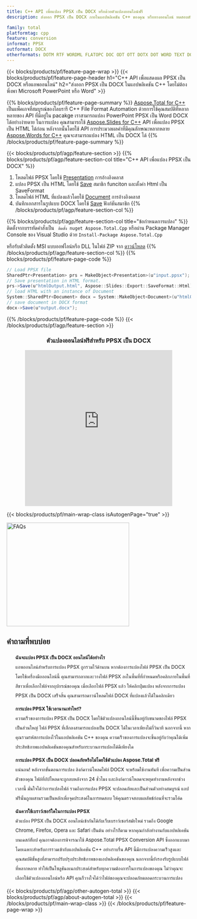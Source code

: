 ```yaml
---
title: C++ API เพื่อแปลง PPSX เป็น DOCX หรือด้วยตัวแปลงออนไลน์ฟรี
description: ส่งออก PPSX เป็น DOCX ภายในแอปพลิเคชัน C++ ของคุณ หรือทางออนไลน์ ทดสอบตัวแปลง PPSX เป็น DOCX ออนไลน์ฟรีอย่างรวดเร็วก่อนที่จะรวมโค้ด

family: total
platformtag: cpp
feature: conversion
informat: PPSX
outformat: DOCX
otherformats: DOTM RTF WORDML FLATOPC DOC ODT OTT DOTX DOT WORD TEXT DOCM
---
```

{{< blocks/products/pf/feature-page-wrap >}}
{{< blocks/products/pf/feature-page-header h1="C++ API เพื่อแสดงผล PPSX เป็น DOCX หรือแอพออนไลน์" h2="ส่งออก PPSX เป็น DOCX ในแอปพลิเคชัน C++ โดยไม่ต้องพึ่งพา Microsoft PowerPoint หรือ Word" >}}

{{% blocks/products/pf/feature-page-summary %}}
[Aspose.Total for C++](https://products.aspose.com/total/cpp/) เป็นแพ็คเกจที่สมบูรณ์ของไลบรารี C++ File Format Automation ด้วยการใช้คุณสมบัติที่หลากหลายของ API ที่มีอยู่ใน pacakge เราสามารถแปลง PowerPoint PPSX เป็น Word DOCX ได้อย่างง่ายดาย ในการแปลง คุณสามารถใช้ [Aspose.Slides for C++](https://products.aspose.com/slides/cpp/) API เพื่อแปลง PPSX เป็น HTML ได้ก่อน หลังจากนั้นโดยใช้ API การประมวลผลคำที่มีคุณลักษณะหลากหลาย [Aspose.Words for C++](https://products.aspose.com/words/cpp/) คุณจะสามารถแปลง HTML เป็น DOCX ได้ 
{{% /blocks/products/pf/feature-page-summary  %}}

{{< blocks/products/pf/agp/feature-section >}}
{{% blocks/products/pf/agp/feature-section-col title="C++ API เพื่อแปลง PPSX เป็น DOCX" %}}
1. โหลดไฟล์ PPSX โดยใช้ [Presentation](https://reference.aspose.com/slides/cpp/class/aspose.slides.presentation) การอ้างอิงคลาส
2. แปลง PPSX เป็น HTML โดยใช้ [Save](https://reference.aspose.com/slides/cpp/class/aspose.slides.presentation#afcd59ec697bf05c10f78c3869de2ec9e) สมาชิก funciton และตั้งค่า Html เป็น SaveFormat
3. โหลดไฟล์ HTML ที่แปลงแล้วโดยใช้ [Document](https://reference.aspose.com/words/cpp/class/aspose.words.document) การอ้างอิงคลาส
4. บันทึกเอกสารในรูปแบบ DOCX โดยใช้ [Save](https://reference.aspose.com/words/cpp/class/aspose.words.document#save_string) ฟังก์ชันสมาชิก
{{% /blocks/products/pf/agp/feature-section-col %}}

{{% blocks/products/pf/agp/feature-section-col title="ข้อกำหนดการแปลง" %}}
ติดตั้งจากบรรทัดคำสั่งเป็น ``` ติดตั้ง nuget Aspose.Total.Cpp``` หรือผ่าน Package Manager Console ของ Visual Studio ด้วย ```Install-Package Aspose.Total.Cpp```

หรือรับตัวติดตั้ง MSI แบบออฟไลน์หรือ DLL ในไฟล์ ZIP จาก [ดาวน์โหลด](https://releases.aspose.com/total/cpp)
{{% /blocks/products/pf/agp/feature-section-col %}}
{{% blocks/products/pf/feature-page-code %}}
```cs
// Load PPSX file
SharedPtr<Presentation> prs = MakeObject<Presentation>(u"input.ppsx");
// Save presentation in HTML format.
prs->Save(u"htmlOutput.html", Aspose::Slides::Export::SaveFormat::Html);
// load HTML with an instance of Document
System::SharedPtr<Document> docx = System::MakeObject<Document>(u"htmlOutput.html");
// save document in DOCX format
docx->Save(u"output.docx"); 
```

{{% /blocks/products/pf/feature-page-code %}}
{{< /blocks/products/pf/agp/feature-section >}}

<div class="container-fluid agp-content bg-white aboutfile box-1 vh100 section nopbtm">
<div class=container>
<div class=row>
<div class="demobox tc col-md-12 padding-0" align="center">

<h3>ตัวแปลงออนไลน์ฟรีสำหรับ PPSX เป็น DOCX</h3>

<iframe title="เครื่องมือออนไลน์สำหรับการแปลง ppsx เป็น docx" style="border: none; height: 426px;" scrolling="no" src="https://total-conversion-app-65z5r2lp.qa.k8s.dynabic.com/?to=docx&from=ppsx" id="child-iframe" width="80%"></iframe>

</div></div>
</div></div>

{{< blocks/products/pf/main-wrap-class isAutogenPage="true" >}}
<style>.howtolist li{margin-right: 0!important;line-height: 26px;position: relative;margin-bottom: 10px;font-size: 13px;list-style-type: none;}</style>
<div class="col-md-12 tl bg-gray-dark howtolist section">
  <a class="anchor" name="faqpage"></a>
  <div class="container tl dflex" itemscope="" itemtype="https://schema.org/FAQPage">
      <div class="col-md-4 howtosectiongfx">
          <img class="social-panel-hide-on-mobile" src="https://www.groupdocs.cloud/templates/brand/images/groupdocs/conversion/groupdocs_conversion-brand.png" alt="FAQs" width="335" height="283">
      </div>
      <div class="howtosection col-md-8">
          <div>
              <h2>คำถามที่พบบ่อย</h2>
              <ul>
                  <li itemscope="" itemprop="mainEntity" itemtype="https://schema.org/Question">
                      <div>
                          <span itemprop="name"><b>ฉันจะแปลง PPSX เป็น DOCX ออนไลน์ได้อย่างไร</b></span>
                      </div>
                      <div itemscope="" itemprop="acceptedAnswer" itemtype="https://schema.org/Answer">
                          <span itemprop="text">แอพออนไลน์สำหรับการแปลง PPSX ถูกรวมไว้ด้านบน หากต้องการแปลงไฟล์ PPSX เป็น DOCX โดยใช้เครื่องมือออนไลน์นี้ คุณสามารถลากและวางไฟล์ PPSX ลงในพื้นที่ที่กำหนดหรือคลิกภายในพื้นที่สีขาวเพื่อเลือกไฟล์จากอุปกรณ์ของคุณ เมื่อเลือกไฟล์ PPSX แล้ว ให้คลิกปุ่มแปลง หลังจากการแปลง PPSX เป็น DOCX เสร็จสิ้น คุณสามารถดาวน์โหลดไฟล์ DOCX ที่แปลงแล้วได้ในคลิกเดียว</span>
                      </div>
                  </li>
                  <li itemscope="" itemprop="mainEntity" itemtype="https://schema.org/Question">
                      <div>
                          <span itemprop="name"><b>การแปลง PPSX ใช้เวลานานเท่าไหร่?</b></span>
                      </div>
                      <div itemscope="" itemprop="acceptedAnswer" itemtype="https://schema.org/Answer">
                          <span itemprop="text">ความเร็วของการแปลง PPSX เป็น DOCX โดยใช้ตัวแปลงออนไลน์นี้ขึ้นอยู่กับขนาดของไฟล์ PPSX เป็นส่วนใหญ่ ไฟล์ PPSX ที่เล็กลงสามารถแปลงเป็น DOCX ได้ในเวลาเพียงไม่กี่วินาที นอกจากนี้ หากคุณรวมรหัสการแปลงไว้ในแอปพลิเคชัน C++ ของคุณ ความเร็วของการแปลงจะขึ้นอยู่กับว่าคุณได้เพิ่มประสิทธิภาพแอปพลิเคชันของคุณสำหรับกระบวนการแปลงได้ดีเพียงใด</span>
                      </div>
                  </li>
                  <li itemscope="" itemprop="mainEntity" itemtype="https://schema.org/Question">
                      <div>
                          <span itemprop="name"><b>การแปลง PPSX เป็น DOCX ปลอดภัยหรือไม่โดยใช้ตัวแปลง Aspose.Total ฟรี</b></span>
                      </div>
                      <div itemscope="" itemprop="acceptedAnswer" itemtype="https://schema.org/Answer">
                          <span itemprop="text">แน่นอน! หลังจากขั้นตอนการแปลง ลิงก์ดาวน์โหลดไฟล์ DOCX จะพร้อมใช้งานทันที เพื่อความเป็นส่วนตัวของคุณ ไฟล์ที่อัปโหลดจะถูกลบหลังจาก 24 ชั่วโมง และลิงก์ดาวน์โหลดจะหยุดทำงานหลังจากช่วงเวลานี้ มั่นใจได้ว่าการแปลงไฟล์ รวมถึงการแปลง PPSX จะปลอดภัยและเป็นส่วนตัวอย่างสมบูรณ์ แอปฟรีนั้นถูกผสานรวมเป็นหลักเพื่อจุดประสงค์ในการทดสอบ ให้คุณตรวจสอบผลลัพธ์ก่อนที่จะรวมโค้ด</span>
                      </div>
                  </li>                 
                  <li itemscope="" itemprop="mainEntity" itemtype="https://schema.org/Question">
                      <div>
                          <span itemprop="name"><b>ฉันควรใช้เบราว์เซอร์ใดในการแปลง PPSX</b></span>
                      </div>
                      <div itemscope="" itemprop="acceptedAnswer" itemtype="https://schema.org/Answer">
                          <span itemprop="text">ตัวแปลง PPSX เป็น DOCX ออนไลน์เข้ากันได้กับเว็บเบราว์เซอร์สมัยใหม่ รวมถึง Google Chrome, Firefox, Opera และ Safari เป็นต้น อย่างไรก็ตาม หากคุณกำลังทำงานกับแอปพลิเคชันบนเดสก์ท็อป คุณอาจต้องการพิจารณาใช้ Aspose.Total PPSX Conversion API ซึ่งออกแบบมาโดยเฉพาะสำหรับการรวมเข้ากับแอปพลิเคชัน C++ อย่างราบรื่น API นี้มีการแปลงความเร็วสูงและคุณสมบัติขั้นสูงที่สามารถปรับปรุงประสิทธิภาพของแอปพลิเคชันของคุณ นอกจากนี้ยังรองรับรูปแบบไฟล์ที่หลากหลาย ทำให้เป็นโซลูชันอเนกประสงค์สำหรับทุกความต้องการในการแปลงของคุณ ไม่ว่าคุณจะเลือกใช้ตัวแปลงออนไลน์หรือ API คุณก็วางใจได้ว่าไฟล์ของคุณจะปลอดภัยตลอดกระบวนการแปลง</span>
                      </div>
                  </li>
              </ul>
          </div>
      </div>
  </div>
{{< blocks/products/pf/agp/other-autogen-total >}}
{{< blocks/products/pf/agp/about-autogen-total >}} 
{{< /blocks/products/pf/main-wrap-class >}}
{{< /blocks/products/pf/feature-page-wrap >}}